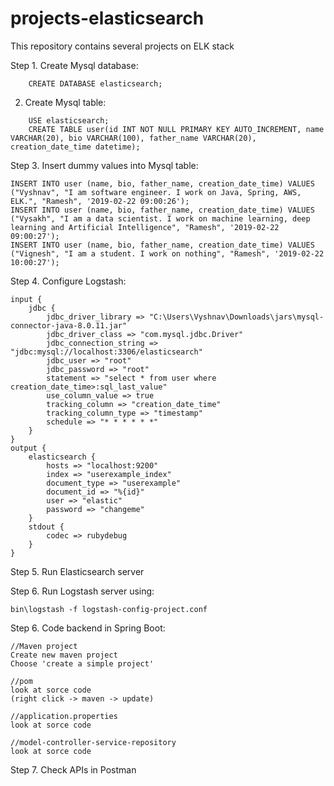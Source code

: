 # projects-elasticsearch
This repository contains several projects on ELK stack

Step 1. Create Mysql database:
```	
	CREATE DATABASE elasticsearch;
```

2. Create Mysql table:

```
	USE elasticsearch;
	CREATE TABLE user(id INT NOT NULL PRIMARY KEY AUTO_INCREMENT, name VARCHAR(20), bio VARCHAR(100), father_name VARCHAR(20), creation_date_time datetime);
```


Step 3. Insert dummy values into Mysql table:

	INSERT INTO user (name, bio, father_name, creation_date_time) VALUES ("Vyshnav", "I am software engineer. I work on Java, Spring, AWS, ELK.", "Ramesh", '2019-02-22 09:00:26');
	INSERT INTO user (name, bio, father_name, creation_date_time) VALUES ("Vysakh", "I am a data scientist. I work on machine learning, deep learning and Artificial Intelligence", "Ramesh", '2019-02-22 09:00:27');
	INSERT INTO user (name, bio, father_name, creation_date_time) VALUES ("Vignesh", "I am a student. I work on nothing", "Ramesh", '2019-02-22 10:00:27');


Step 4. Configure Logstash:

	input {
		jdbc {
			jdbc_driver_library => "C:\Users\Vyshnav\Downloads\jars\mysql-connector-java-8.0.11.jar"
			jdbc_driver_class => "com.mysql.jdbc.Driver"
			jdbc_connection_string => "jdbc:mysql://localhost:3306/elasticsearch"
			jdbc_user => "root"
			jdbc_password => "root"
			statement => "select * from user where creation_date_time>:sql_last_value"
			use_column_value => true
			tracking_column => "creation_date_time"
			tracking_column_type => "timestamp"
			schedule => "* * * * * *"
		}
	}
	output {
		elasticsearch {
			hosts => "localhost:9200"
			index => "userexample_index"
			document_type => "userexample"
			document_id => "%{id}"
			user => "elastic"
			password => "changeme"
		}
		stdout {
			codec => rubydebug
		}
	}


Step 5. Run Elasticsearch server


Step 6. Run Logstash server using:
	
	bin\logstash -f logstash-config-project.conf


Step 6. Code backend in Spring Boot:

	//Maven project
	Create new maven project 
	Choose 'create a simple project'
	
	//pom
	look at sorce code
	(right click -> maven -> update)

	//application.properties
	look at sorce code
	
	//model-controller-service-repository
	look at sorce code
	
	
Step 7. Check APIs in Postman 
